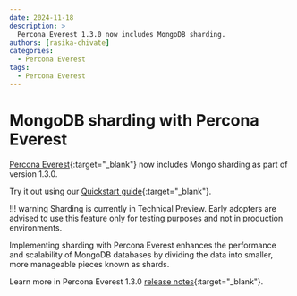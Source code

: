 ```yaml
---
date: 2024-11-18
description: >
  Percona Everest 1.3.0 now includes MongoDB sharding.
authors: [rasika-chivate]
categories:
  - Percona Everest
tags:
  - Percona Everest
---
```


# MongoDB sharding with Percona Everest

<!-- more -->

[Percona Everest](https://docs.percona.com/everest/index.html){:target="_blank"} now includes Mongo sharding as part of version 1.3.0.

Try it out using our [Quickstart guide](https://docs.percona.com/everest/quickstart-guide/quick-install.html){:target="_blank"}.

!!! warning
    Sharding is currently in Technical Preview. Early adopters are advised to use this feature only for testing purposes and not in production environments.

Implementing sharding with Percona Everest enhances the performance and scalability of MongoDB databases by dividing the data into smaller, more manageable pieces known as shards.


Learn more in Percona Everest 1.3.0 [release notes](https://docs.percona.com/everest/release-notes/Percona-Everest-1.3.0-%282024-11-18%29.html#__tabbed_1_2){:target="_blank"}.

